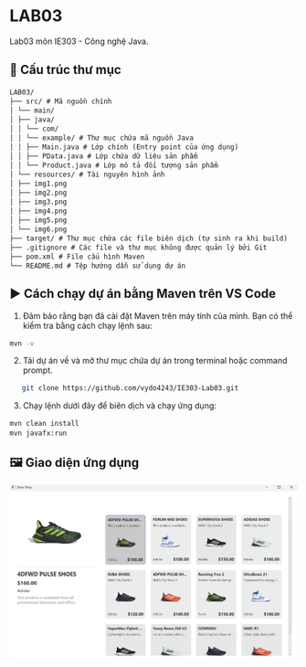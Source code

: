 # LAB03

Lab03 môn IE303 - Công nghệ Java.

## 📁 Cấu trúc thư mục
```
LAB03/
├── src/ # Mã nguồn chính
│ └── main/
│ ├── java/
│ │ └── com/
│ │ └── example/ # Thư mục chứa mã nguồn Java
│ │ ├── Main.java # Lớp chính (Entry point của ứng dụng)
│ │ ├── PData.java # Lớp chứa dữ liệu sản phẩm
│ │ └── Product.java # Lớp mô tả đối tượng sản phẩm
│ └── resources/ # Tài nguyên hình ảnh
│ ├── img1.png
│ ├── img2.png
│ ├── img3.png
│ ├── img4.png
│ ├── img5.png
│ └── img6.png
├── target/ # Thư mục chứa các file biên dịch (tự sinh ra khi build)
├── .gitignore # Các file và thư mục không được quản lý bởi Git
├── pom.xml # File cấu hình Maven
└── README.md # Tệp hướng dẫn sử dụng dự án
```

## ▶️ Cách chạy dự án bằng Maven trên VS Code
1. Đảm bảo rằng bạn đã cài đặt Maven trên máy tính của mình. Bạn có thể kiểm tra bằng cách chạy lệnh sau:
```bash
mvn -v
```

2. Tải dự án về và mở thư mục chứa dự án trong terminal hoặc command prompt.
```bash
   git clone https://github.com/vydo4243/IE303-Lab03.git
```

3. Chạy lệnh dưới đây để biên dịch và chạy ứng dụng:
```bash
mvn clean install
mvn javafx:run
```

## 🖼️ Giao diện ứng dụng
![Giao diện ứng dụng](image.png)
